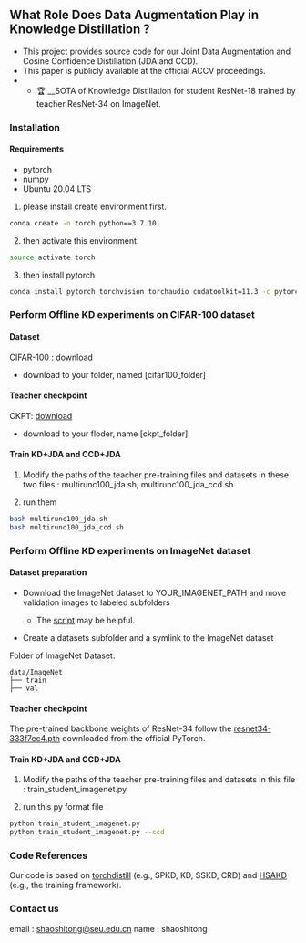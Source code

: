 ## What Role Does Data Augmentation Play in Knowledge Distillation ?

- This project provides source code for our Joint Data Augmentation and Cosine Confidence Distillation (JDA and CCD).
- This paper is publicly available at the official ACCV proceedings.
- - 🏆 __SOTA of Knowledge Distillation for student ResNet-18 trained by teacher ResNet-34 on ImageNet.

### Installation

#### Requirements

- pytorch
- numpy
- Ubuntu 20.04 LTS

1. please install create environment first.

```bash
conda create -n torch python==3.7.10
```

2. then activate this environment.

```bash
source activate torch
```

3. then install pytorch

```bash
conda install pytorch torchvision torchaudio cudatoolkit=11.3 -c pytorch
```


### Perform Offline KD experiments on CIFAR-100 dataset
#### Dataset
CIFAR-100 : [download](http://www.cs.toronto.edu/~kriz/cifar-100-python.tar.gz)

- download to your folder, named [cifar100_folder]

#### Teacher checkpoint

CKPT: [download](https://github.com/shaoshitong/torchdistill/releases/tag/v0.3.2)

- download to your floder, name [ckpt_folder]

#### Train KD+JDA and CCD+JDA

1. Modify the paths of the teacher pre-training files and datasets in these two files : multirunc100_jda.sh, multirunc100_jda_ccd.sh

2. run them

```bash
bash multirunc100_jda.sh
bash multirunc100_jda_ccd.sh
```
### Perform Offline KD experiments on ImageNet dataset
#### Dataset preparation

- Download the ImageNet dataset to YOUR_IMAGENET_PATH and move validation images to labeled subfolders
    - The [script](https://raw.githubusercontent.com/soumith/imagenetloader.torch/master/valprep.sh) may be helpful.

- Create a datasets subfolder and a symlink to the ImageNet dataset

Folder of ImageNet Dataset:
```
data/ImageNet
├── train
├── val
```

#### Teacher checkpoint

The pre-trained backbone weights of ResNet-34 follow the [resnet34-333f7ec4.pth](https://download.pytorch.org/models/resnet34-333f7ec4.pth) downloaded from the official PyTorch. 

#### Train KD+JDA and CCD+JDA
1. Modify the paths of the teacher pre-training files and datasets in this file : train_student_imagenet.py

2. run this py format file

```bash
python train_student_imagenet.py
python train_student_imagenet.py --ccd
```

### Code References

Our code is based on [torchdistill](https://github.com/yoshitomo-matsubara/torchdistill) (e.g., SPKD, KD, SSKD, CRD) and [HSAKD](https://github.com/winycg/HSAKD) (e.g., the training framework).

### Contact us

email : shaoshitong@seu.edu.cn
name : shaoshitong
